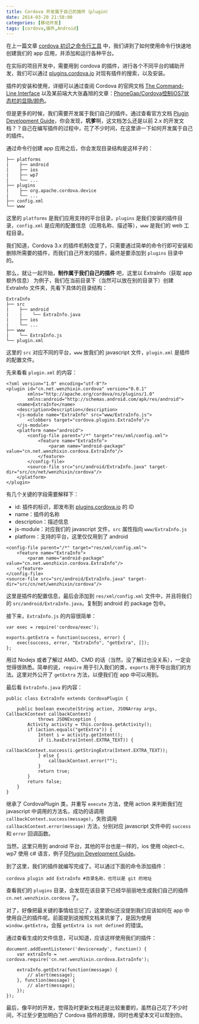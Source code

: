 ```yaml
---
title: Cordova 开发属于自己的插件（plugin）
date: 2014-03-20 21:58:00
categories: [移动开发]
tags: [cordova,插件,Android]
---
```


在上一篇文章 [cordova 初识之命令行工具](http://wenzhixin.net.cn/2014/02/11/cordova_command_line) 中，我们讲到了如何使用命令行快速地创建我们的 app 应用，并添加和运行各种平台。

在实际的项目开发中，需要用到 cordova 的插件，进行各个不同平台的辅助开发，我们可以通过 [plugins.cordova.io](http://plugins.cordova.io/) 对现有插件的搜索，以及安装。

插件的安装和使用，详细可以通过查阅 Cordova 的官网文档 [The Command-Line Interface](http://cordova.apache.org/docs/en/3.4.0/guide_cli_index.md.html#The%20Command-Line%20Interface) 以及某前端大大张鑫旭的文章：[PhoneGap/Cordova控制iOS7状态栏的显隐/颜色](http://www.zhangxinxu.com/wordpress/2014/03/phonegap-cordova-ios-statusbar-style/)。

但是更多的时候，我们需要开发属于我们自己的插件。通过查看官方文档 [Plugin Development Guide](http://cordova.apache.org/docs/en/3.4.0/guide_hybrid_plugins_index.md.html#Plugin%20Development%20Guide)，你会发现，**坑爹**啊，这文档怎么还是以前 2.x 的开发文档？？自己在编写插件的过程中，花了不少时间，在这里讲一下如何开发属于自己的插件。

通过命令行创建 app 应用之后，你会发现目录结构是这样子的：

```
├── platforms
|    ├── android
|    ├── ios
|    ├── wp7
|    └── ...
├── plugins
|    ├── org.apache.cordova.device
|    └── ...
├── config.xml
└── www
```

这里的 ```platforms``` 是我们应用支持的平台目录，```plugins``` 是我们安装的插件目录，```config.xml``` 是应用的配置信息（应用名称、描述等），```www``` 是我们的 web 工程目录。

我们知道，Cordova 3.x 的插件机制改变了，只需要通过简单的命令行即可安装和删除所需要的插件，而我们自己开发的插件，最终是要添加到 ```plugins``` 目录中的。

那么，就让一起开始，**制作属于我们自己的插件** 吧，这里以 ExtraInfo（获取 app 额外信息） 为例子，我们在当前目录下（当然可以放在别的目录下）创建 ExtraInfo 文件夹，先看下具体的目录结构：

```
ExtraInfo
├── src
|    ├── android
|    |    └── ExtraInfo.java
|    ├── ios
|    └── ...
├── www
|    └── ExtraInfo.js
└── plugin.xml
```

这里的 ```src``` 对应不同的平台，```www``` 放我们的 javascript 文件，```plugin.xml``` 是插件的配置文件。

先来看看 ```plugin.xml``` 的内容：
```
<?xml version="1.0" encoding="utf-8"?>
<plugin id="cn.net.wenzhixin.cordova" version="0.0.1" 
        xmlns="http://apache.org/cordova/ns/plugins/1.0"
        xmlns:android="http://schemas.android.com/apk/res/android">
    <name>ExtraInfo</name>
    <description>Description</description>
    <js-module name="ExtraInfo" src="www/ExtraInfo.js">
        <clobbers target="cordova.plugins.ExtraInfo"/>
    </js-module>
    <platform name="android">
        <config-file parent="/*" target="res/xml/config.xml">
            <feature name="ExtraInfo">
                <param name="android-package" value="cn.net.wenzhixin.cordova.ExtraInfo"/>
            </feature>
        </config-file>
        <source-file src="src/android/ExtraInfo.java" target-dir="src/cn/net/wenzhixin/cordova"/>
    </platform>
</plugin>
```

有几个关键的字段需要解释下：

* id: 插件的标识，即发布到 [plugins.cordova.io](http://plugins.cordova.io/) 的 ID
* name：插件的名称
* description：描述信息
* js-module：对应我们的 javascript 文件，```src``` 属性指向 ```www/ExtraInfo.js```
* platform：支持的平台，这里仅仅用到了 android

```
<config-file parent="/*" target="res/xml/config.xml">
    <feature name="ExtraInfo">
        <param name="android-package" value="cn.net.wenzhixin.cordova.ExtraInfo"/>
    </feature>
</config-file>
<source-file src="src/android/ExtraInfo.java" target-dir="src/cn/net/wenzhixin/cordova"/>
```
这里是插件的配置信息，最后会添加到 ```res/xml/config.xml``` 文件中，并且将我们的 ```src/android/ExtraInfo.java```，复制到 android 的 package 包中。

接下来，```ExtraInfo.js``` 的内容很简单：
```
var exec = require('cordova/exec');

exports.getExtra = function(success, error) {
    exec(success, error, "ExtraInfo", "getExtra", []);
};
```

用过 Nodejs 或者了解过 AMD、CMD 的话（当然，没了解过也没关系），一定会觉得很熟悉。简单的说，```require``` 用于引入我们的类，```exports``` 用于导出我们的方法。这里对外公开了 ```getExtra``` 方法，以便我们在 app 中可以用到。

最后看 ```ExtraInfo.java``` 的内容：
```
public class ExtraInfo extends CordovaPlugin {
    
    public boolean execute(String action, JSONArray args, CallbackContext callbackContext) 
            throws JSONException {
        Activity activity = this.cordova.getActivity();
        if (action.equals("getExtra")) {
            Intent i = activity.getIntent();
            if (i.hasExtra(Intent.EXTRA_TEXT)) {
                callbackContext.success(i.getStringExtra(Intent.EXTRA_TEXT));
            } else {
                callbackContext.error("");
            }
            return true;
        }
        return false;
    }
}
```

继承了 CordovaPlugin 类，并重写 ```execute``` 方法，使用 action 来判断我们在 javascript 中调用的方法名，成功的话调用 ```callbackContext.success(message)```，失败调用 ```callbackContext.error(message)``` 方法，分别对应 javascript 文件中的 ```success``` 和 ```error``` 回调函数。

当然，这里只用到 android 平台，其他的平台也是一样的，ios 使用 object-c、wp7 使用 c# 语言，例子见[Plugin Development Guide](http://cordova.apache.org/docs/en/3.4.0/guide_hybrid_plugins_index.md.html#Plugin%20Development%20Guide)。

到了这里，我们的插件就编写完成了。可以通过下面的命令添加插件：
```
cordova plugin add ExtraInfo #目录名称，也可以是 git 的地址
```

查看我们的 ```plugins``` 目录，会发现在该目录下已经华丽丽地生成我们自己的插件 ```cn.net.wenzhixin.cordova``` 了。

对了，好像把最关键的事情给忘记了，这里貌似还没提到我们应该如何在 app 中使用自己的插件呢。前面提到说按照文档来坑爹了，是因为使用 ```window.getExtra```，会报 ```getExtra is not defined``` 的错误。

通过查看生成的文件信息，可以知道，应该这样使用我们的插件：

```
document.addEventListener('deviceready', function() {
    var extraInfo = cordova.require('cn.net.wenzhixin.cordova.ExtraInfo');

    extraInfo.getExtra(function(message) {
        // alert(message);
    }, function(message) {
        // alert(message);
    });
});
```

最后，像平时的开发，觉得及时更新文档还是比较重要的，虽然自己花了不少时间，不过至少更加明白了 Cordova 插件的原理，同时也希望本文可以帮到你。
